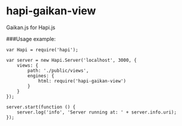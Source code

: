 hapi-gaikan-view
================

Gaikan.js for Hapi.js


###Usage example:


```
var Hapi = require('hapi');

var server = new Hapi.Server('localhost', 3000, {
	views: {
		path: './public/views',
		engines: {
			html: require('hapi-gaikan-view')
		}
	}
});

server.start(function () {
	server.log('info', 'Server running at: ' + server.info.uri);
});
```